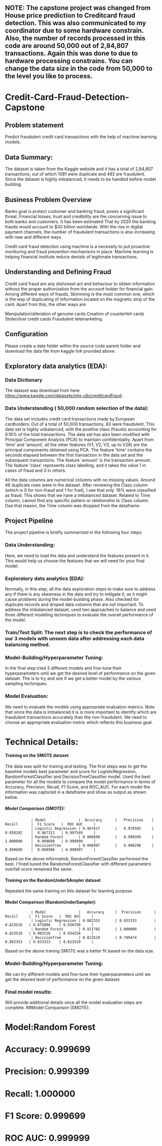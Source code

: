 ## NOTE: The capstone project was changed from House price prediction to Creditcard fraud detection. This was also communicated to my coordinator due to some hardware constrain. Also, the number of records processed in this code are around 50,000 out of 2,84,807 transactions. Again this was done to due to hardware processing constrains. You can change the data size in the code from 50,000 to the level you like to process.


# Credit-Card-Fraud-Detection-Capstone

## Problem statement
Predict fraudulent credit card transactions with the help of machine learning models.

## Data Summary:
The dataset is taken from the Kaggle website and it has a total of 2,84,807 transactions, out of which 1081 were duplicate and 492 are fraudulent. Since the dataset is highly imbalanced, it needs to be handled before model building.

## Business Problem Overview
Banks goal is protect customer and banking fraud, poses a significant threat. Financial losses, trust and credibility are the concerning issue to both banks and customers. It has been estimated That by 2020 the banking frauds would account to $30 billion worldwide. With the rise in digital payment channels, the number of fraudulent transactions is also increasing with new and different ways.

Credit card fraud detection using machine is a necessity to put proactive monitoring and fraud prevention mechanisms in place. Machine learning is helping financial institute reduce denials of legitimate transactions.

## Understanding and Defining Fraud
Credit card fraud are any dishonest act and behaviour to obtain information without the proper authorization from the account holder for financial gain. Among different ways of frauds, Skimming is the most common one, which is the way of duplicating of information located on the magnetic strip of the card. Apart from this, the other ways are:

Manipulation/alteration of genuine cards
Creation of counterfeit cards
Stolen/lost credit cards
Fraudulent telemarketing

## Configuration 
Please create a data folder within the source code parent folder and download the data file from kaggle link provided above.

## Exploratory data analytics (EDA): 

### Data Dictionary
The dataset was download from here: https://www.kaggle.com/datasets/mlg-ulb/creditcardfraud .

### Data Understanding ( 50,000 random selection of the data):
The data set includes credit card transactions made by European cardholders. Out of a total of 50,000 transactions, 83 were fraudulent. This data set is highly unbalanced, with the positive class (frauds) accounting for 0.16% of the total transactions. The data set has also been modified with Principal Component Analysis (PCA) to maintain confidentiality. Apart from ‘time’ and ‘amount’, all the other features (V1, V2, V3, up to V28) are the principal components obtained using PCA. The feature 'time' contains the seconds elapsed between the first transaction in the data set and the subsequent transactions. The feature 'amount' is the transaction amount. The feature 'class' represents class labelling, and it takes the value 1 in cases of fraud and 0 in others.

All the data columns are numerical columns with no missing values. Around 46 duplicate rows were in the dataset. After reviewing the Class column (which is 0 for non-fraud and 1 for frad), I see that only .16% were classified as fraud. This shows that we have a imbalanced dataset. Related to Time column, cannot find any specific pattern or relationshio to Class column. Due that reason, the Time column was dropped from the dataframe.

## Project Pipeline
The project pipeline is briefly summarized in the following four steps:

### Data Understanding: 
Here, we need to load the data and understand the features present in it. This would help us choose the features that we will need for your final model.

### Exploratory data analytics (EDA): 
Normally, in this step, all the data exploration steps to make sure to address any if there is any skewness in the data and try to mitigate it, as it might cause problems during the model-building phase. Also checked for duplicate records and droped data columns that are not important. To address the imbalanced dataset, used two approaches to balance and used three different modeling techniques to evaluate the overall performance of the model. 

### Train/Test Split: The next step is to check the performance of our 3 models with unseen data after addressing each data balancing method. 

### Model-Building/Hyperparameter Tuning: 
In the final step tried 3 different models and fine-tune their hyperparameters until we get the desired level of performance on the given dataset. The is to try and see if we get a better model by the various sampling techniques.

### Model Evaluation: 
We need to evaluate the models using appropriate evaluation metrics. Note that since the data is imbalanced it is is more important to identify which are fraudulent transactions accurately than the non-fraudulent. We need to choose an appropriate evaluation metric which reflects this business goal.

# Technical Details:
#### Training on the SMOTE dataset
The data was split for traning and testing. The first steps was to get the baseline models best parameter and score for LogisticRegression, RandomForestClassifier and DecisionTreeClassifier model. Used the best parameter for all the models to compare the model performance in terms of Accuracy, Precision, Recall, F1 Score, and ROC_AUC. For each model the information was captured in a dataframe and show as output as shown below.

##### Model Comparison (SMOTE):

                | Model               |  Accuracy      |   Precision    | Recall      |  F1 Score   |  ROC AUC     |
                | Logistic Regression | 0.967617       |   0.976502     | 0.958292    |  0.967311   | 0.997549     | 
                | Random Forest       | 0.999699       |   0.999399     | 1.000000    |  0.999699   | 0.999999     |
                | DecisionTree        | 0.998997       |   0.998298     | 0.999699    |  0.998998   | 0.998997     |
 

Based on the above informatiob, RandomForestClassifier performed the best. I fined tuned the RandomeForestClassifier with different parameters overfall score remained the same.

#### Training on the RandomUnderSAmpler dataset
Repeated the same training on this dataset for learning purpose.

#### Model Comparison (RandomUnderSampler):

                | Model               |   Accuracy     |  Precision      | Recall     |  F1 Score   |  ROC AUC     |
                | Logistic Regression | 0.882353       | 0.933333        | 0.823529   | 0.875000    | 0.930796     | 
                | Random Forest       | 0.911765       | 1.000000        | 0.823529   | 0.903226    | 0.934256     |
                | DecisionTree        | 0.823529       | 0.789474        | 0.882353   | 0.833333    | 0.823529     |

Based on the above traning SMOTE was a better fit based on the data size.

### Model-Building/Hyperparameter Tuning: 
We can try different models and fine-tune their hyperparameters until we get the desired level of performance on the given dataset. 

### Final model results:
Will provide additional details once all the model evaluation steps are complete.
##Model Comparison (SMOTE):

 # Model:Random Forest
 # Accuracy: 0.999699   
 # Precision: 0.999399
 # Recall: 1.000000  
 # F1 Score: 0.999699  
 # ROC AUC: 0.999999

 

